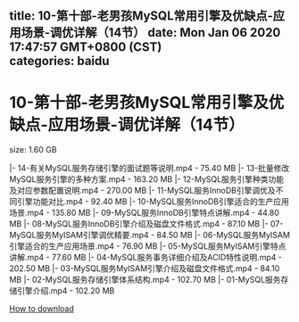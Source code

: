 
title: 10-第十部-老男孩MySQL常用引擎及优缺点-应用场景-调优详解（14节）
date: Mon Jan 06 2020 17:47:57 GMT+0800 (CST)    
categories: baidu
---

# 10-第十部-老男孩MySQL常用引擎及优缺点-应用场景-调优详解（14节）
size: 1.60 GB
 
 
|- 14-有关MySQL服务存储引擎的面试题等说明.mp4 - 75.40 MB
|- 13-批量修改MySQL服务引擎的多种方案.mp4 - 163.20 MB
|- 12-MySQL服务引擎种类功能及对应参数配置说明.mp4 - 270.00 MB
|- 11-MySQL服务InnoDB引擎调优及不同引擎功能对比.mp4 - 92.40 MB
|- 10-MySQL服务InnoDB引擎适合的生产应用场景.mp4 - 135.80 MB
|- 09-MySQL服务InnoDB引擎特点讲解.mp4 - 44.80 MB
|- 08-MySQL服务InnoDB引擎介绍及磁盘文件格式.mp4 - 87.10 MB
|- 07-MySQL服务MyISAM引擎调优精要.mp4 - 84.50 MB
|- 06-MySQL服务MyISAM引擎适合的生产应用场景.mp4 - 76.90 MB
|- 05-MySQL服务MyISAM引擎特点讲解.mp4 - 77.60 MB
|- 04-MySQL服务事务详细介绍及ACID特性说明.mp4 - 202.50 MB
|- 03-MySQL服务MyISAM引擎介绍及磁盘文件格式.mp4 - 84.10 MB
|- 02-MySQL服务存储引擎体系结构.mp4 - 102.70 MB
|- 01-MySQL服务存储引擎介绍.mp4 - 102.20 MB

[How to download](https://bpcam.bemobtrk.com/go/2ceec3aa-1ca2-46d6-b9ff-aaa5c184517c?jno=3785)